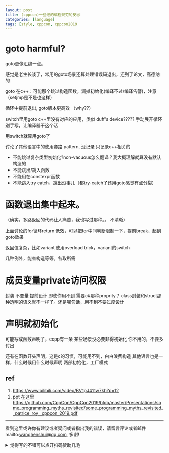 ```yaml
---
layout: post
title: (cppcon)一些老的编程规范的反思
categories: [language]
tags: [style, cppcon, cppcon2019
---
```





# goto harmful?

goto更像汇编一点。

感觉是老生长谈了，常用的goto场景还算处理错误码退出，还列了论文，高德纳的

goto 在c++：可能那个跳过构造函数，漏掉初始化(编译不过/编译告警)，注意（setjmp是不是也这样）

循环中提前退出, goto版本更高效 （why??）

switch里用goto c++里没有对应的应用，类似 duff's device????? 手动展开循环
别手写，让编译器干这个活

用switch就算用goto了

讨论了其他语言中的使用套路 pattern, 没记录 只记录c++相关的

- 不能跳过复杂类型初始化?non-vacuous怎么翻译？我大概理解就算没有默认构造的
- 不能跳出/跳入函数
- 不能用在constexpr函数
- 不能跳入try catch，跳出没事儿（都try-catch了还用goto感觉有点分裂）




# 函数退出集中起来。
（确实，多路返回的代码让人痛苦，我也写过那种。。 不清晰）

上面讨论的for循环return 低效，可以把for中间判断限制一下，提前break，起到goto效果


返回值复杂，比如variant 使用overload trick，variant的switch

几种例外，能省构造等等。各取所需


# 成员变量private访问权限

封装
不变量
提前设计 即使你用不到 需要c#那种proprity？
class封装和struct那种透明的语义就不一样了。还是哪句话，用不到不要过度设计


# 声明就初始化

可能写成函数声明了，ecpp有一条
某些场景没必要非得初始化
你不用的，不要多付出

还有在函数开头声明，这是c的习惯，可能用不到，白白浪费构造
其他语言也是一样，什么时候用什么时候声明
两部初始化，工厂模式




## ref

1. https://www.bilibili.com/video/BV1pJ411w7kh?p=12
2. ppt 在这里 https://github.com/CppCon/CppCon2019/blob/master/Presentations/some_programming_myths_revisited/some_programming_myths_revisited__patrice_roy__cppcon_2019.pdf

   

---
看到这里或许你有建议或者疑问或者指出我的错误，请留言评论或者邮件mailto:wanghenshui@qq.com, 多谢! 
<details>
<summary>觉得写的不错可以点开扫码赞助几毛</summary>
<img src="https://wanghenshui.github.io/assets/wepay.png" alt="微信转账">
</details>
